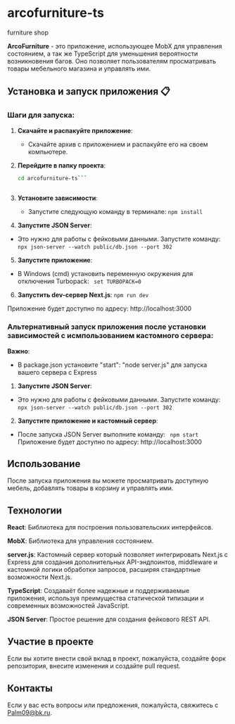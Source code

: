 # arcofurniture-ts
furniture shop

**ArcoFurniture** - это приложение, использующее MobX для управления состоянием, а так же TypeScript для уменьшения вероятности возникновения багов. Оно позволяет пользователям просматривать товары мебельного магазина и управлять ими.

## Установка и запуск приложения 📋

### Шаги для запуска:

1. **Скачайте и распакуйте приложение**:
   - Скачайте архив с приложением и распакуйте его на своем компьютере.

2. **Перейдите в папку проекта**:
   ```bash
   cd arcofurniture-ts```
  
3. **Установите зависимости**:  
   - Запустите следующую команду в терминале:
    ```npm install```


4. **Запустите JSON Server**:  
  - Это нужно для работы с фейковыми данными. Запустите команду:
```npx json-server --watch public/db.json --port 302```


5. **Запустите приложение**:
  - В Windows (cmd) установить переменную окружения для отключения Turbopack: 
 ``` set TURBOPACK=0```

 6. **Запустить dev-сервер Next.js**:
 ```npm run dev```

 Приложение будет доступно по адресу: http://localhost:3000
### Альтернативный запуск приложения после установки зависимостей с исмпользованием кастомного сервера:

**Важно**: 
- В package.json установите "start": "node server.js" для запуска вашего сервера с Express

1. **Запустите JSON Server**:  
  - Это нужно для работы с фейковыми данными. Запустите команду:
```npx json-server --watch public/db.json --port 302```


2. **Запустите приложение и кастомный сервер**:
  - После запуска JSON Server выполните команду: 
 ``` npm start```
 Приложение будет доступно по адресу: http://localhost:3000
 ## Использование
 После запуска приложения вы можете просматривать доступную мебель, добавлять товары в корзину и управлять ими.
 ## Технологии
 **React**: Библиотека для построения пользовательских интерфейсов.

 **MobX**: Библиотека для управления состоянием.

 **server.js**: Кастомный сервер который позволяет интегрировать Next.js с Express для создания дополнительных API-эндпоинтов, middleware и кастомной логики обработки запросов, расширяя стандартные возможности Next.js.

 **TypeScript**: Cоздаваёт более надежные и поддерживаемые приложения, используя преимущества статической типизации и современных возможностей JavaScript.

 **JSON Server**: Простое решение для создания фейкового REST API. 
 
 ## Участие в проекте
 Если вы хотите внести свой вклад в проект, пожалуйста, создайте форк репозитория, внесите изменения и создайте pull request.
 ## Контакты
 Если у вас есть вопросы или предложения, пожалуйста, свяжитесь с Palm09@bk.ru.
